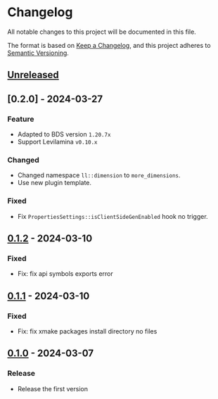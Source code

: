 # Changelog

All notable changes to this project will be documented in this file.

The format is based on [Keep a Changelog](https://keepachangelog.com/en/1.0.0/),
and this project adheres to [Semantic Versioning](https://semver.org/spec/v2.0.0.html).

## [Unreleased]

## [0.2.0] - 2024-03-27

### Feature

- Adapted to BDS version `1.20.7x`
- Support Levilamina `v0.10.x`

### Changed

- Changed namespace `ll::dimension` to `more_dimensions`.
- Use new plugin template.

### Fixed

- Fix `PropertiesSettings::isClientSideGenEnabled` hook no trigger.

## [0.1.2] - 2024-03-10

### Fixed

- Fix: fix api symbols exports error

## [0.1.1] - 2024-03-10

### Fixed

- Fix: fix xmake packages install directory no files

## [0.1.0] - 2024-03-07

### Release

- Release the first version

[Unreleased]: https://github.com/LiteLDev/MoreDimension/compare/v0.1.2...HEAD
[0.1.2]: https://github.com/LiteLDev/MoreDimension/compare/v0.1.1...v0.1.2
[0.1.1]: https://github.com/LiteLDev/MoreDimension/compare/v0.1.0...v0.1.1
[0.1.0]: https://github.com/LiteLDev/MoreDimension/releases/tag/v0.1.0